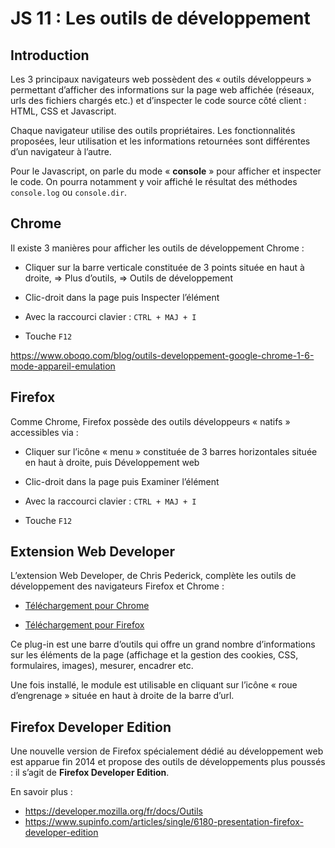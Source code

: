 # JS 11 : Les outils de développement

## Introduction

Les 3 principaux navigateurs web possèdent des « outils développeurs » permettant d’afficher des
informations sur la page web affichée (réseaux, urls des fichiers chargés etc.) et d’inspecter le code
source côté client : HTML, CSS et Javascript.

Chaque navigateur utilise des outils propriétaires. Les fonctionnalités proposées, leur utilisation et les
informations retournées sont différentes d’un navigateur à l’autre.

Pour le Javascript, on parle du mode « **console** » pour afficher et inspecter le code. On pourra notamment y voir affiché le résultat des méthodes `console.log` ou `console.dir`.

## Chrome

Il existe 3 manières pour afficher les outils de développement Chrome :

* Cliquer sur la barre verticale constituée de 3 points située en haut à droite, => Plus d’outils, => Outils de développement

* Clic-droit dans la page puis Inspecter l’élément

* Avec la raccourci clavier : `CTRL + MAJ + I`

* Touche `F12`

https://www.oboqo.com/blog/outils-developpement-google-chrome-1-6-mode-appareil-emulation

## Firefox

Comme Chrome, Firefox possède des outils développeurs « natifs » accessibles via :

* Cliquer sur l’icône « menu » constituée de 3 barres horizontales située en haut à droite, puis Développement web

* Clic-droit dans la page puis Examiner l’élément

* Avec la raccourci clavier : `CTRL + MAJ + I`

* Touche `F12`

## Extension Web Developer

L’extension Web Developer, de Chris Pederick, complète les outils de développement des navigateurs Firefox et Chrome :

* [Téléchargement pour Chrome](https://chrome.google.com/webstore/detail/web-developer/bfbameneiokkgbdmiekhjnmfkcnldhhm?hl=fr)

* [Téléchargement pour Firefox](https://addons.mozilla.org/fr/firefox/addon/web-developer/)

Ce plug-in est une barre d’outils qui offre un grand nombre d’informations sur les éléments de la page (affichage et la gestion des cookies, CSS, formulaires, images), mesurer, encadrer etc.

Une fois installé, le module est utilisable en cliquant sur l’icône « roue d’engrenage » située en haut à droite de la barre d’url.

## Firefox Developer Edition

Une nouvelle version de Firefox spécialement dédié au développement web est apparue fin 2014 et propose des outils de développements plus poussés : il s’agit de **Firefox Developer Edition**.

En savoir plus :

* https://developer.mozilla.org/fr/docs/Outils
* https://www.supinfo.com/articles/single/6180-presentation-firefox-developer-edition